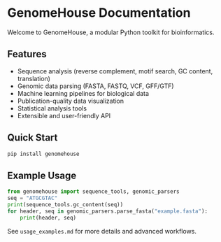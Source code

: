 # GenomeHouse Documentation

Welcome to GenomeHouse, a modular Python toolkit for bioinformatics.

## Features
- Sequence analysis (reverse complement, motif search, GC content, translation)
- Genomic data parsing (FASTA, FASTQ, VCF, GFF/GTF)
- Machine learning pipelines for biological data
- Publication-quality data visualization
- Statistical analysis tools
- Extensible and user-friendly API

## Quick Start
```bash
pip install genomehouse
```

## Example Usage
```python
from genomehouse import sequence_tools, genomic_parsers
seq = "ATGCGTAC"
print(sequence_tools.gc_content(seq))
for header, seq in genomic_parsers.parse_fasta("example.fasta"):
    print(header, seq)
```

See `usage_examples.md` for more details and advanced workflows.
